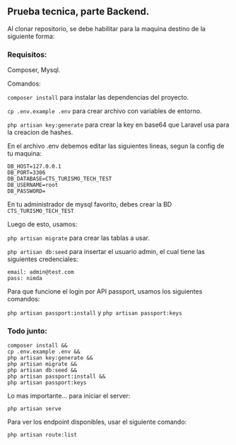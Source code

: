 ## Prueba tecnica, parte Backend.

Al clonar repositorio, se debe habilitar para la maquina destino de la siguiente forma:

### Requisitos:

Composer, Mysql.

Comandos:

`composer install` para instalar las dependencias del proyecto.

`cp .env.example .env` para crear archivo con variables de entorno.

`php artisan key:generate` para crear la key en base64 que Laravel usa para la creacion de hashes.

En el archivo .env debemos editar las siguientes lineas, segun la config de tu maquina:

```DB_CONNECTION=mysql
DB_HOST=127.0.0.1
DB_PORT=3306
DB_DATABASE=CTS_TURISMO_TECH_TEST
DB_USERNAME=root
DB_PASSWORD=
```

En tu administrador de mysql favorito, debes crear la BD `CTS_TURISMO_TECH_TEST`

Luego de esto, usamos:

`php artisan migrate` para crear las tablas a usar.

`php artisan db:seed` para insertar el usuario admin, el cual tiene las siguientes credenciales:

```
email: admin@test.com
pass: nimda
```

Para que funcione el login por API passport, usamos los siguientes comandos:

`php artisan passport:install` y `php artisan passport:keys`

### Todo junto:

```
composer install &&
cp .env.example .env &&
php artisan key:generate &&
php artisan migrate &&
php artisan db:seed &&
php artisan passport:install &&
php artisan passport:keys
```

Lo mas importante... para iniciar el server:

`php artisan serve`

Para ver los endpoint disponibles, usar el siguiente comando:

`php artisan route:list`

